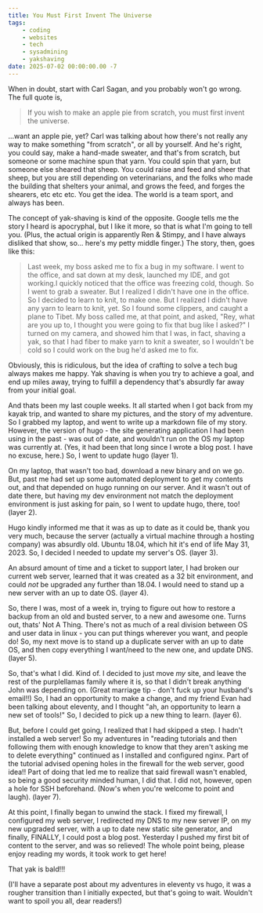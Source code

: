 ```yaml
---
title: You Must First Invent The Universe
tags: 
    - coding
    - websites
    - tech
    - sysadmining
    - yakshaving
date: 2025-07-02 00:00:00.00 -7
---
```


When in doubt, start with Carl Sagan, and you probably won't go wrong. The full quote is,

> If you wish to make an apple pie from scratch, you must first invent the universe.

...want an apple pie, yet? Carl was talking about how there's not really any way to make something "from scratch", or all by yourself. And he's right, you could say, make a hand-made sweater, and that's from scratch, but someone or some machine spun that yarn. You could spin that yarn, but someone else sheared that sheep. You could raise and feed and sheer that sheep, but you are still depending on veterinarians, and the folks who made the building that shelters your animal, and grows the feed, and forges the shearers, etc etc etc. You get the idea. The world is a team sport, and always has been.

The concept of yak-shaving is kind of the opposite. Google tells me the story I heard is apocryphal, but I like it more, so that is what I'm going to tell you. (Plus, the actual origin is apparently Ren & Stimpy, and I have always disliked that show, so... here's my petty middle finger.) The story, then, goes like this: 

> Last week, my boss asked me to fix a bug in my software. I went to the office, and sat down at my desk, launched my IDE, and got working.I quickly noticed that the office was freezing cold, though. So I went to grab a sweater. But I realized I didn't have one in the office. So I decided to learn to knit, to make one. But I realized I didn't have any yarn to learn to knit, yet. So I found some clippers, and caught a plane to Tibet. My boss called me, at that point, and asked, "Rey, what are you up to, I thought you were going to fix that bug like I asked?" I turned on my camera, and showed him that I was, in fact, shaving a yak, so that I had fiber to make yarn to knit a sweater, so I wouldn't be cold so I could work on the bug he'd asked me to fix.

Obviously, this is ridiculous, but the idea of crafting to solve a tech bug always makes me happy. Yak shaving is when you try to achieve a goal, and end up miles away, trying to fulfill a dependency that's absurdly far away from your initial goal.

And thats been my last couple weeks. It all started when I got back from my kayak trip, and  wanted to share my pictures, and the story of my adventure. So I grabbed my laptop, and went to write up a markdown file of my story. However, the version of hugo - the site generating application I had been using in the past - was out of date, and wouldn't run on the OS my laptop was currently at. (Yes, it had been that long since I wrote a blog post. I have no excuse, here.) So, I went to update hugo (layer 1).

On my laptop, that wasn't too bad, download a new binary and on we go. But, past me had set up some automated deployment to get my contents out, and that depended on hugo running on our server. And it wasn't out of date there, but having my dev environment not match the deployment environment is just asking for pain, so I went to update hugo, there, too! (layer 2).

Hugo kindly informed me that it was as up to date as it could be, thank you very much, because the server (actually a virtual machine through a hosting company) was absurdly old. Ubuntu 18.04, which hit it's end of life May 31, 2023. So, I decided I needed to update my server's OS. (layer 3). 

An absurd amount of time and a ticket to support later, I had broken our current web server, learned that it was created as a 32 bit environment, and could _not_ be upgraded any further than 18.04. I would need to stand up a new server with an up to date OS. (layer 4).

So, there I was, most of a week in, trying to figure out how to restore a backup from an old and busted server, to a new and awesome one. Turns out, thats' Not A Thing. There's not as much of a real division between OS and user data in linux - you can put things wherever you want, and people do! So, my next move is to stand up a duplicate server with an up to date OS, and then copy everything I want/need to the new one, and update DNS. (layer 5). 

So, that's what I did. Kind of. I decided to just move _my_ site, and leave the rest of the purplellamas family where it is, so that I didn't break anything John was depending on. (Great marriage tip - don't fuck up your husband's email!!) So, I had an opportunity to make a change, and my friend Evan had been talking about eleventy, and I thought "ah, an opportunity to learn a new set of tools!" So, I decided to pick up a new thing to learn. (layer 6). 

But, before I could get going, I realized that I had skipped a step. I hadn't installed a web server! So my adventures in "reading tutorials and then following them with enough knowledge to know that they aren't asking me to delete everything" continued as I installed and configured nginx. Part of the tutorial advised opening holes in the firewall for the web server, good idea!! Part of doing that led me to realize that said firewall wasn't enabled, so being a good security minded human, I did that. I did not, however, open a hole for SSH beforehand. (Now's when you're welcome to point and laugh). (layer 7).

At this point, I finally began to unwind the stack. I fixed my firewall, I configured my web server, I redirected my DNS to my new server IP, on my new upgraded server, with a up to date new static site generator, and finally, FINALLY, I could post a blog post. Yesterday I pushed my first bit of content to the server, and was so relieved! The whole point being, please enjoy reading my words, it took work to get here! 

That yak is bald!!!

(I'll have a separate post about my adventures in eleventy vs hugo, it was a rougher transition than I initially expected, but that's going to wait. Wouldn't want to spoil you all, dear readers!) 
